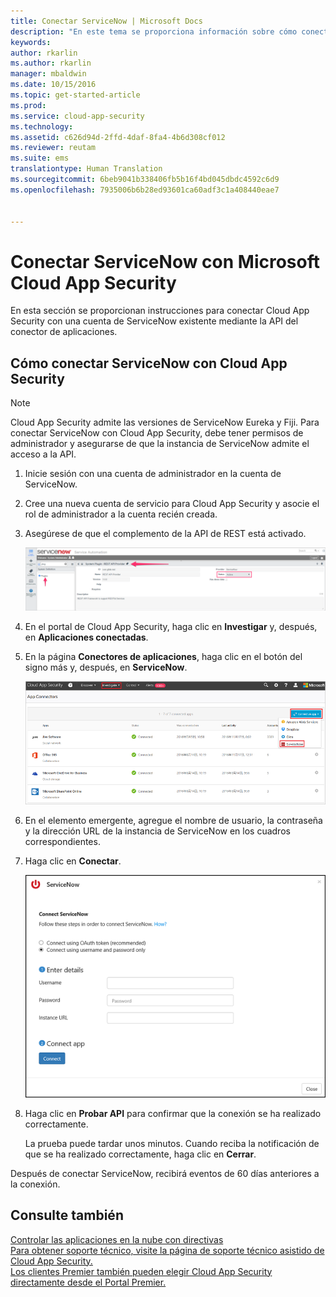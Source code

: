 ```yaml
---
title: Conectar ServiceNow | Microsoft Docs
description: "En este tema se proporciona información sobre cómo conectar la aplicación ServiceNow con Cloud App Security mediante el conector de API."
keywords: 
author: rkarlin
ms.author: rkarlin
manager: mbaldwin
ms.date: 10/15/2016
ms.topic: get-started-article
ms.prod: 
ms.service: cloud-app-security
ms.technology: 
ms.assetid: c626d94d-2ffd-4daf-8fa4-4b6d308cf012
ms.reviewer: reutam
ms.suite: ems
translationtype: Human Translation
ms.sourcegitcommit: 6beb9041b338406fb5b16f4bd045dbdc4592c6d9
ms.openlocfilehash: 7935006b6b28ed93601ca60adf3c1a408440eae7


---
```


# <a name="connect-servicenow-to-microsoft-cloud-app-security"></a>Conectar ServiceNow con Microsoft Cloud App Security
En esta sección se proporcionan instrucciones para conectar Cloud App Security con una cuenta de ServiceNow existente mediante la API del conector de aplicaciones.  
  
## <a name="how-to-connect-servicenow-to-cloud-app-security"></a>Cómo conectar ServiceNow con Cloud App Security  
  
> [!NOTE]  
>  Cloud App Security admite las versiones de ServiceNow Eureka y Fiji. Para conectar ServiceNow con Cloud App Security, debe tener permisos de administrador y asegurarse de que la instancia de ServiceNow admite el acceso a la API.  
  
1.  Inicie sesión con una cuenta de administrador en la cuenta de ServiceNow.  
  
2.  Cree una nueva cuenta de servicio para Cloud App Security y asocie el rol de administrador a la cuenta recién creada.  
  
3.  Asegúrese de que el complemento de la API de REST está activado.  
  
     ![cuenta de ServiceNow](./media/servicenow-account.png "servicenow account")  
  
4.  En el portal de Cloud App Security, haga clic en **Investigar** y, después, en **Aplicaciones conectadas**.  
  
5.  En la página **Conectores de aplicaciones**, haga clic en el botón del signo más y, después, en **ServiceNow**.  
  
     ![conectar ServiceNow](./media/connect-servicenow.png "connect servicenow")  
  
6.  En el elemento emergente, agregue el nombre de usuario, la contraseña y la dirección URL de la instancia de ServiceNow en los cuadros correspondientes.  
  
7.  Haga clic en **Conectar**.  
  
     ![actualizar contraseña de ServiceNow](./media/servicenow-update-password.png "servicenow update password")  
  
8.  Haga clic en **Probar API** para confirmar que la conexión se ha realizado correctamente.  
  
     La prueba puede tardar unos minutos. Cuando reciba la notificación de que se ha realizado correctamente, haga clic en **Cerrar**.  
  
Después de conectar ServiceNow, recibirá eventos de 60 días anteriores a la conexión.
  
## <a name="see-also"></a>Consulte también  
[Controlar las aplicaciones en la nube con directivas](control-cloud-apps-with-policies.md)   
[Para obtener soporte técnico, visite la página de soporte técnico asistido de Cloud App Security.](http://support.microsoft.com/oas/default.aspx?prid=16031)   
[Los clientes Premier también pueden elegir Cloud App Security directamente desde el Portal Premier.](https://premier.microsoft.com/)  
  
  


<!--HONumber=Nov16_HO5-->



